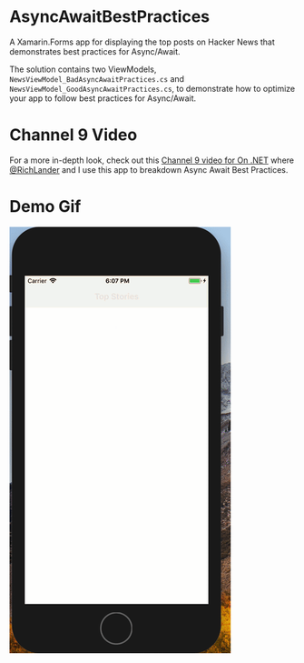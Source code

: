 # AsyncAwaitBestPractices

A Xamarin.Forms app for displaying the top posts on Hacker News that demonstrates best practices for Async/Await.

The solution contains two ViewModels, `NewsViewModel_BadAsyncAwaitPractices.cs` and `NewsViewModel_GoodAsyncAwaitPractices.cs`, to demonstrate how to optimize your app to follow best practices for Async/Await.

# Channel 9 Video
For a more in-depth look, check out this [Channel 9 video for On .NET](https://aka.ms/AsyncAwaitBestPracticesVideo) where [@RichLander](https://github.com/richlander) and I use this app to breakdown Async Await Best Practices.

# Demo Gif

![](https://github.com/brminnick/Videos/blob/master/HackerNews/HackerNews.gif)
